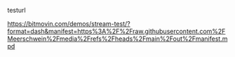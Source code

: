 testurl

https://bitmovin.com/demos/stream-test/?format=dash&manifest=https%3A%2F%2Fraw.githubusercontent.com%2FMeerschwein%2Fmedia%2Frefs%2Fheads%2Fmain%2Fout%2Fmanifest.mpd